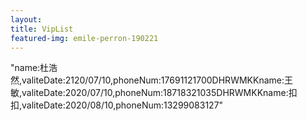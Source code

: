 ```yaml
---
layout: 
title: VipList
featured-img: emile-perron-190221
---
```

"name:杜浩然,valiteDate:2120/07/10,phoneNum:17691121700DHRWMKKname:王敏,valiteDate:2020/07/10,phoneNum:18718321035DHRWMKKname:扣扣,valiteDate:2020/08/10,phoneNum:13299083127"

